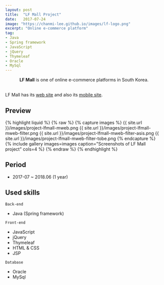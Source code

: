 ```yaml
---
layout: post
title:  "LF Mall Project"
date:   2017-07-24
image: "https://chanmi-lee.github.io/images/lf-logo.png"
excerpt: "Online e-commerce platform"
tag:
- Java
- Spring framework
- JavaScript
- jQuery
- Thymeleaf
- Oracle
- MySql
---
```


<center><b>LF Mall</b> is one of online e-commerce platforms in South Korea.</center><br>
     
LF Mall has its [web site](https://www.lfmall.com/) and also its [mobile site](https://m.lfmall.com/).

## Preview

{% highlight liquid %}
{% raw %}
{% capture images %}
	{{ site.url }}/images/project-lfmall-mweb.png
	{{ site.url }}/images/project-lfmall-mweb-filter.png
	{{ site.url }}/images/project-lfmall-mweb-filter-asis.png
	{{ site.url }}/images/project-lfmall-mweb-filter-tobe.png
{% endcapture %}
{% include gallery images=images caption="Screenshots of LF Mall project" cols=4 %}
{% endraw %}
{% endhighlight %}

## Period
* 2017-07 ~ 2018.06 (1 year)

## Used skills
`Back-end`
* Java (Spring framework)

`Front-end`
* JavaScript
* jQuery
* Thymeleaf
* HTML & CSS
* JSP

`Database`
* Oracle
* MySql
